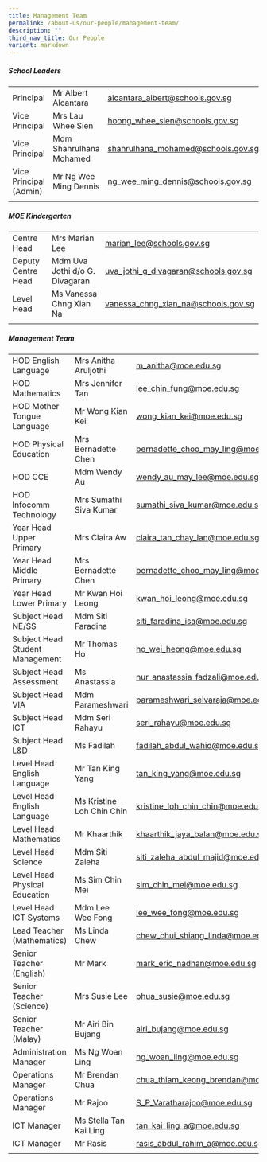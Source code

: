 ```yaml
---
title: Management Team
permalink: /about-us/our-people/management-team/
description: ""
third_nav_title: Our People
variant: markdown
---
```

##### School Leaders

| | | |
|---|---|---|
| Principal   |  Mr Albert Alcantara | [alcantara\_albert@schools.gov.sg](mailto:alcantara_albert@schools.gov.sg) |
| Vice Principal  |  Mrs Lau Whee Sien |  [hoong\_whee\_sien@schools.gov.sg](mailto:hoong_whee_sien@schools.gov.sg) |
|  Vice Principal  |  Mdm Shahrulhana Mohamed |  [shahrulhana\_mohamed@schools.gov.sg](mailto:shahrulhana_mohamed@schools.gov.sg)  |
|  Vice Principal (Admin)  |  Mr Ng Wee Ming Dennis |  [ng\_wee\_ming\_dennis@schools.gov.sg](mailto:ng_wee_ming_dennis@schools.gov.sg) |
| | |

##### MOE Kindergarten

| | | |
|---|---|---|
|  Centre Head  |  Mrs Marian Lee |  marian_lee@schools.gov.sg |
|  Deputy Centre Head  |  Mdm Uva Jothi d/o G. Divagaran |  uva_jothi_g_divagaran@schools.gov.sg |
|  Level Head  |  Ms Vanessa Chng Xian Na  |  vanessa_chng_xian_na@schools.gov.sg  |
| | |

##### Management Team

| | | |
|---|---|---|
| HOD English Language | Mrs Anitha Aruljothi  | m_anitha@moe.edu.sg  |
| HOD Mathematics | Mrs Jennifer Tan | lee_chin_fung@moe.edu.sg |
| HOD Mother Tongue Language | Mr Wong Kian Kei | wong_kian_kei@moe.edu.sg |
| HOD Physical Education | Mrs Bernadette Chen | bernadette_choo_may_ling@moe.edu.sg |
| HOD CCE  | Mdm Wendy Au  | wendy_au_may_lee@moe.edu.sg  
| HOD Infocomm Technology | Mrs Sumathi Siva Kumar | sumathi_siva_kumar@moe.edu.sg |
| Year Head Upper Primary | Mrs Claira Aw | claira_tan_chay_lan@moe.edu.sg |
| Year Head Middle Primary | Mrs Bernadette Chen | bernadette_choo_may_ling@moe.edu.sg |
| Year Head Lower Primary | Mr Kwan Hoi Leong | kwan_hoi_leong@moe.edu.sg |
| Subject Head NE/SS | Mdm Siti Faradina | siti_faradina_isa@moe.edu.sg |
| Subject Head Student Management | Mr Thomas Ho | ho_wei_heong@moe.edu.sg  |
| Subject Head Assessment | Ms Anastassia | nur_anastassia_fadzali@moe.edu.sg  |
| Subject Head VIA | Mdm Parameshwari | parameshwari_selvaraja@moe.edu.sg |
| Subject Head ICT | Mdm Seri Rahayu | seri_rahayu@moe.edu.sg |
| Subject Head L&D | Ms Fadilah | fadilah_abdul_wahid@moe.edu.sg |
| Level Head English Language | Mr Tan King Yang | tan_king_yang@moe.edu.sg |
| Level Head English Language | Ms Kristine Loh Chin Chin | kristine_loh_chin_chin@moe.edu.sg  |
| Level Head Mathematics | Mr Khaarthik  | khaarthik_jaya_balan@moe.edu.sg  |
| Level Head Science | Mdm Siti Zaleha  | siti_zaleha_abdul_majid@moe.edu.sg  |
| Level Head Physical Education | Ms Sim Chin Mei | sim_chin_mei@moe.edu.sg |
| Level Head ICT Systems | Mdm Lee Wee Fong | lee_wee_fong@moe.edu.sg |
| Lead Teacher (Mathematics) | Ms Linda Chew | chew_chui_shiang_linda@moe.edu.sg |
| Senior Teacher (English) | Mr Mark | mark_eric_nadhan@moe.edu.sg |
| Senior Teacher (Science) | Mrs Susie Lee | phua_susie@moe.edu.sg |
| Senior Teacher (Malay) | Mr Airi Bin Bujang | airi_bujang@moe.edu.sg |
| Administration Manager  | Ms Ng Woan Ling  | ng_woan_ling@moe.edu.sg  |
| Operations Manager  | Mr Brendan Chua  | chua_thiam_keong_brendan@moe.edu.sg  |
| Operations Manager  | Mr Rajoo  | S_P_Varatharajoo@moe.edu.sg  |
| ICT Manager | Ms Stella Tan Kai Ling | tan_kai_ling_a@moe.edu.sg |
| ICT Manager | Mr Rasis | rasis_abdul_rahim_a@moe.edu.sg |
| | | |